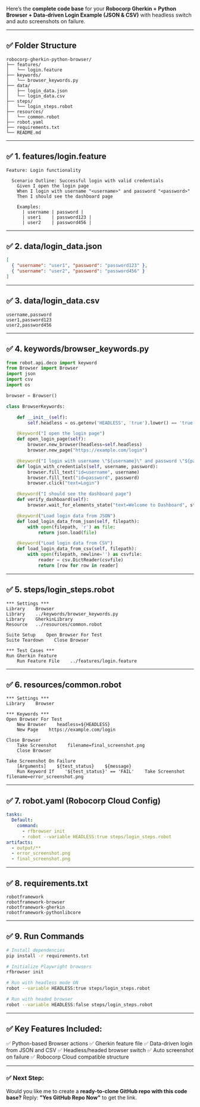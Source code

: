 Here’s the **complete code base** for your **Robocorp Gherkin + Python Browser + Data-driven Login Example (JSON & CSV)** with headless switch and auto screenshots on failure.

---

## ✅ Folder Structure

```
robocorp-gherkin-python-browser/
├── features/
│   └── login.feature
├── keywords/
│   └── browser_keywords.py
├── data/
│   ├── login_data.json
│   └── login_data.csv
├── steps/
│   └── login_steps.robot
├── resources/
│   └── common.robot
├── robot.yaml
├── requirements.txt
└── README.md
```

---

## ✅ 1. features/login.feature

```gherkin
Feature: Login functionality

  Scenario Outline: Successful login with valid credentials
    Given I open the login page
    When I login with username "<username>" and password "<password>"
    Then I should see the dashboard page

    Examples:
      | username | password |
      | user1    | password123 |
      | user2    | password456 |
```

---

## ✅ 2. data/login\_data.json

```json
[
  { "username": "user1", "password": "password123" },
  { "username": "user2", "password": "password456" }
]
```

---

## ✅ 3. data/login\_data.csv

```csv
username,password
user1,password123
user2,password456
```

---

## ✅ 4. keywords/browser\_keywords.py

```python
from robot.api.deco import keyword
from Browser import Browser
import json
import csv
import os

browser = Browser()

class BrowserKeywords:

    def __init__(self):
        self.headless = os.getenv('HEADLESS', 'true').lower() == 'true'

    @keyword("I open the login page")
    def open_login_page(self):
        browser.new_browser(headless=self.headless)
        browser.new_page("https://example.com/login")

    @keyword("I login with username \"${username}\" and password \"${password}\"")
    def login_with_credentials(self, username, password):
        browser.fill_text("id=username", username)
        browser.fill_text("id=password", password)
        browser.click("text=Login")

    @keyword("I should see the dashboard page")
    def verify_dashboard(self):
        browser.wait_for_elements_state("text=Welcome to Dashboard", state="visible", timeout="5s")

    @keyword("Load login data from JSON")
    def load_login_data_from_json(self, filepath):
        with open(filepath, 'r') as file:
            return json.load(file)

    @keyword("Load login data from CSV")
    def load_login_data_from_csv(self, filepath):
        with open(filepath, newline='') as csvfile:
            reader = csv.DictReader(csvfile)
            return [row for row in reader]
```

---

## ✅ 5. steps/login\_steps.robot

```robot
*** Settings ***
Library    Browser
Library    ../keywords/browser_keywords.py
Library    GherkinLibrary
Resource   ../resources/common.robot

Suite Setup    Open Browser For Test
Suite Teardown    Close Browser

*** Test Cases ***
Run Gherkin Feature
    Run Feature File    ../features/login.feature
```

---

## ✅ 6. resources/common.robot

```robot
*** Settings ***
Library    Browser

*** Keywords ***
Open Browser For Test
    New Browser    headless=${HEADLESS}
    New Page    https://example.com/login

Close Browser
    Take Screenshot    filename=final_screenshot.png
    Close Browser

Take Screenshot On Failure
    [Arguments]    ${test_status}    ${message}
    Run Keyword If    '${test_status}' == 'FAIL'    Take Screenshot    filename=error_screenshot.png
```

---

## ✅ 7. robot.yaml (Robocorp Cloud Config)

```yaml
tasks:
  Default:
    command:
      - rfbrowser init
      - robot --variable HEADLESS:true steps/login_steps.robot
artifacts:
  - output/**
  - error_screenshot.png
  - final_screenshot.png
```

---

## ✅ 8. requirements.txt

```text
robotframework
robotframework-browser
robotframework-gherkin
robotframework-pythonlibcore
```

---

## ✅ 9. Run Commands

```bash
# Install dependencies
pip install -r requirements.txt

# Initialize Playwright browsers
rfbrowser init

# Run with headless mode ON
robot --variable HEADLESS:true steps/login_steps.robot

# Run with headed browser
robot --variable HEADLESS:false steps/login_steps.robot
```

---

## ✅ Key Features Included:

✅ Python-based Browser actions
✅ Gherkin feature file
✅ Data-driven login from JSON and CSV
✅ Headless/headed browser switch
✅ Auto screenshot on failure
✅ Robocorp Cloud compatible structure

---

### ✅ Next Step:

Would you like me to create a **ready-to-clone GitHub repo with this code base?**
Reply: **"Yes GitHub Repo Now"** to get the link.
